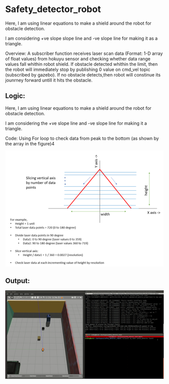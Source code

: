 # Safety_detector_robot

Here, I am using linear equations to make a shield around the robot for obstacle detection.

I am considering +ve slope slope line and -ve slope line for making it as a triangle.

Overview: A subscriber function receives laser scan data (Format: 1-D array of float values) from hokuyu sensor and checking whether data range values fall whithin robot shield. If obstacle detected whithin the limit, then the robot will immediately stop by publishing 0 value on cmd_vel topic (subscribed by gazebo). If no obstacle detects,then robot will constinue its jounrney forward untill it hits the obstacle.

## Logic:
Here, I am using linear equations to make a shield around the robot for obstacle detection.

I am considering the +ve slope line and -ve slope line for making it a triangle.

Code: Using For loop to check data from peak to the bottom (as shown by the array in the figure)4

![algo](https://github.com/kvnptl/safety_detector_robot/blob/main/results/logic_overview.png)

## Output:

![output_gif](https://github.com/kvnptl/safety_detector_robot/blob/main/results/obstacle_detector_demo.gif)
